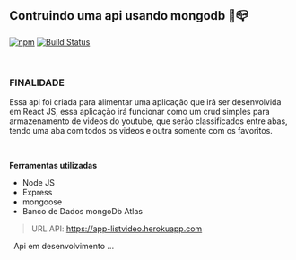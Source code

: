 ## Contruindo uma api usando mongodb 🚀📪

[![npm](https://img.shields.io/npm/v/@unform/core.svg?color=%237159c1)](https://www.npmjs.com/package/@unform/core)<space><space>
[![Build Status](https://travis-ci.org/joemccann/dillinger.svg?branch=master)](https://travis-ci.org/joemccann/dillinger)

&nbsp;

### FINALIDADE

Essa api foi criada para alimentar uma aplicação que irá ser desenvolvida em React JS, essa aplicação irá funcionar como um crud simples para armazenamento de videos do youtube, que serão classificados entre abas, tendo uma aba com todos os videos e outra somente com os favoritos.

&nbsp;

**Ferramentas utilizadas**

- Node JS
- Express
- mongoose
- Banco de Dados mongoDb Atlas

> URL API: https://app-listvideo.herokuapp.com

&nbsp;
Api em desenvolvimento ...
